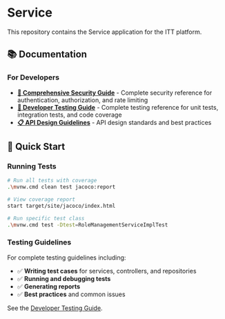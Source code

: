 # Service

This repository contains the Service application for the ITT platform.

## 📚 Documentation

### For Developers
- **[🔐 Comprehensive Security Guide](./COMPREHENSIVE_SECURITY_GUIDE.md)** - Complete security reference for authentication, authorization, and rate limiting
- **[🧪 Developer Testing Guide](./DEVELOPER_TESTING_GUIDE.md)** - Complete testing reference for unit tests, integration tests, and code coverage
- **[📋 API Design Guidelines](./API_DESIGN_GUIDELINES.md)** - API design standards and best practices

## 🚀 Quick Start

### Running Tests
```bash
# Run all tests with coverage
.\mvnw.cmd clean test jacoco:report

# View coverage report
start target/site/jacoco/index.html

# Run specific test class
.\mvnw.cmd test -Dtest=RoleManagementServiceImplTest
```

### Testing Guidelines
For complete testing guidelines including:
- ✅ **Writing test cases** for services, controllers, and repositories
- ✅ **Running and debugging tests** 
- ✅ **Generating reports**
- ✅ **Best practices** and common issues

See the [Developer Testing Guide](./DEVELOPER_TESTING_GUIDE.md).